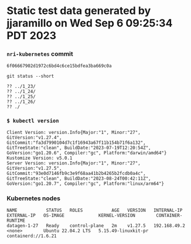 # Static test data generated by jjaramillo on Wed Sep  6 09:25:34 PDT 2023

### `nri-kubernetes` commit
```
6f06667902d1972c6bd4c6ce15bdfea3ba669c0a
```

`git status --short`

```
?? ../1_23/
?? ../1_24/
?? ../1_25/
?? ../1_26/
?? ./
```

### `$ kubectl version`
```
Client Version: version.Info{Major:"1", Minor:"27", GitVersion:"v1.27.4", GitCommit:"fa3d7990104d7c1f16943a67f11b154b71f6a132", GitTreeState:"clean", BuildDate:"2023-07-19T12:20:54Z", GoVersion:"go1.20.6", Compiler:"gc", Platform:"darwin/amd64"}
Kustomize Version: v5.0.1
Server Version: version.Info{Major:"1", Minor:"27", GitVersion:"v1.27.5", GitCommit:"93e0d7146fb9c3e9f68aa41b2b4265b2fcdb0a4c", GitTreeState:"clean", BuildDate:"2023-08-24T00:42:11Z", GoVersion:"go1.20.7", Compiler:"gc", Platform:"linux/arm64"}
```

### Kubernetes nodes
```
NAME           STATUS   ROLES           AGE   VERSION   INTERNAL-IP    EXTERNAL-IP   OS-IMAGE             KERNEL-VERSION        CONTAINER-RUNTIME
datagen-1-27   Ready    control-plane   2m    v1.27.5   192.168.49.2   <none>        Ubuntu 22.04.2 LTS   5.15.49-linuxkit-pr   containerd://1.6.21
```
